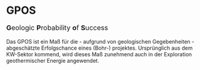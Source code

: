 # GPOS
<font size=4> 

**G**eologic **P**robability **o**f **S**uccess

</font>

Das GPOS ist ein Maß für die - aufgrund von geologischen Gegebenheiten - abgeschätzte Erfolgschance eines 
(Bohr-) projektes. Ursprünglich aus dem KW-Sektor kommend, wird dieses Maß zunehmend auch in der Exploration
geothermischer Energie angewendet.
